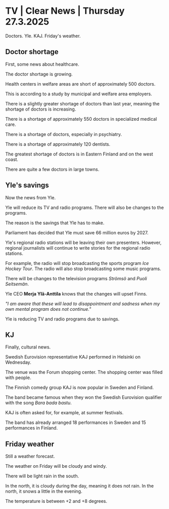 # TV \| Clear News \| Thursday 27.3.2025

Doctors. Yle. KAJ. Friday's weather.

## Doctor shortage

First, some news about healthcare.

The doctor shortage is growing.

Health centers in welfare areas are short of approximately 500 doctors.

This is according to a study by municipal and welfare area employers.

There is a slightly greater shortage of doctors than last year, meaning the shortage of doctors is increasing.

There is a shortage of approximately 550 doctors in specialized medical care.

There is a shortage of doctors, especially in psychiatry.

There is a shortage of approximately 120 dentists.

The greatest shortage of doctors is in Eastern Finland and on the west coast.

There are quite a few doctors in large towns.

## Yle's savings

Now the news from Yle.

Yle will reduce its TV and radio programs. There will also be changes to the programs.

The reason is the savings that Yle has to make.

Parliament has decided that Yle must save 66 million euros by 2027.

Yle's regional radio stations will be leaving their own presenters. However, regional journalists will continue to write stories for the regional radio stations.

For example, the radio will stop broadcasting the sports program *Ice Hockey Tour*. The radio will also stop broadcasting some music programs.

There will be changes to the television programs *Strömsö* and *Puoli Seitsemän*.

Yle CEO **Merja Ylä-Anttila** knows that the changes will upset Finns.

*"I am aware that these will lead to disappointment and sadness when my own mental program does not continue."*

Yle is reducing TV and radio programs due to savings.

## KJ

Finally, cultural news.

Swedish Eurovision representative KAJ performed in Helsinki on Wednesday.

The venue was the Forum shopping center. The shopping center was filled with people.

The Finnish comedy group KAJ is now popular in Sweden and Finland.

The band became famous when they won the Swedish Eurovision qualifier with the song *Bara bada bastu*.

KAJ is often asked for, for example, at summer festivals.

The band has already arranged 18 performances in Sweden and 15 performances in Finland.

## Friday weather

Still a weather forecast.

The weather on Friday will be cloudy and windy.

There will be light rain in the south.

In the north, it is cloudy during the day, meaning it does not rain. In the north, it snows a little in the evening.

The temperature is between +2 and +8 degrees.

